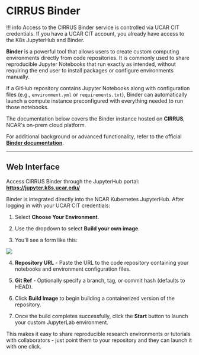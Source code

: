 # CIRRUS Binder

!!! info
    Access to the CIRRUS Binder service is controlled via UCAR CIT credentials. If you have a UCAR CIT account, you already have access to the K8s JupyterHub and Binder.

**Binder** is a powerful tool that allows users to create custom computing environments directly from code repositories. It is commonly used to share reproducible Jupyter Notebooks that run exactly as intended, without requiring the end user to install packages or configure environments manually.

If a GitHub repository contains Jupyter Notebooks along with configuration files (e.g., `environment.yml` or `requirements.txt`), Binder can automatically launch a compute instance preconfigured with everything needed to run those notebooks.

The documentation below covers the Binder instance hosted on **CIRRUS**, NCAR's on-prem cloud platform.

For additional background or advanced functionality, refer to the official **[Binder documentation](https://mybinder.readthedocs.io/en/latest/index.html)**.  


---

## Web Interface

Access CIRRUS Binder through the JupyterHub portal:  
**https://jupyter.k8s.ucar.edu/**

Binder is integrated directly into the NCAR Kubernetes JupyterHub. After logging in with your UCAR CIT credentials:

1. Select **Choose Your Environment**.

2. Use the dropdown to select **Build your own image**.

3. You'll see a form like this:

<img src="../../../media/binder/binder.png"/>

4. **Repository URL** - Paste the URL to the code repository containing your notebooks and environment configuration files.

5. **Git Ref** - Optionally specify a branch, tag, or commit hash (defaults to HEAD).

6. Click **Build Image** to begin building a containerized version of the repository.

7. Once the build completes successfully, click the **Start** button to launch your custom JupyterLab environment.

This makes it easy to share reproducible research environments or tutorials with collaborators - just point them to your repository and they can launch it with one click.